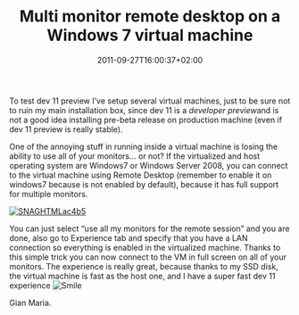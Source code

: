 ﻿---
title: "Multi monitor remote desktop on a Windows 7 virtual machine"
description: ""
date: 2011-09-27T16:00:37+02:00
draft: false
tags: [dev11,Virtual Machine]
categories: [Visual Studio]
---
To test dev 11 preview I’ve setup several virtual machines, just to be sure not to ruin my main installation box, since dev 11 is a *developer preview*and is not a good idea installing pre-beta release on production machine (even if dev 11 preview is really stable).

One of the annoying stuff in running inside a virtual machine is losing the ability to use all of your monitors… or not? If the virtualized and host operating system are Windows7 or Windows Server 2008, you can connect to the virtual machine using Remote Desktop (remember to enable it on windows7 because is not enabled by default), because it has full support for multiple monitors.

[![SNAGHTMLac4b5](http://www.codewrecks.com/blog/wp-content/uploads/2011/09/SNAGHTMLac4b5_thumb.png "SNAGHTMLac4b5")](http://www.codewrecks.com/blog/wp-content/uploads/2011/09/SNAGHTMLac4b5.png)

You can just select “use all my monitors for the remote session” and you are done, also go to Experience tab and specify that you have a LAN connection so everything is enabled in the virtualized machine. Thanks to this simple trick you can now connect to the VM in full screen on all of your monitors. The experience is really great, because thanks to my SSD disk, the virtual machine is fast as the host one, and I have a super fast dev 11 experience ![Smile](http://www.codewrecks.com/blog/wp-content/uploads/2011/09/wlEmoticon-smile.png)

Gian Maria.
